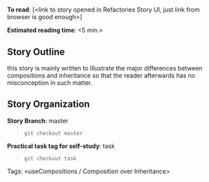 # <Composition story>
**To read**: [<link to story opened in Refactories Story UI, just link from browser is good enough>]

**Estimated reading time**: <5 min.>

## Story Outline
this story is mainly written to Illustrate the major differences between compositions and inheritance 
so that the reader afterwards has no misconception in such matter.
  
## Story Organization
**Story Branch**: master
> `git checkout master`

**Practical task tag for self-study**: task
> `git checkout task`

Tags: <useCompositions / Composition over Inheritance>
